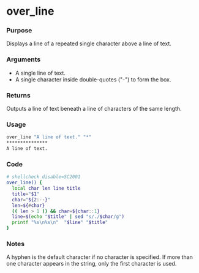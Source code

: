 # over_line
### Purpose
Displays a line of a repeated single character above a line of text.
### Arguments
- A single line of text.
- A single character inside double-quotes ("-") to form the box.
### Returns
Outputs a line of text beneath a line of characters of the same length.
### Usage
```bash
over_line "A line of text." "*"
***************
A line of text.
```
### Code
```bash
# shellcheck disable=SC2001
over_line() {
  local char len line title
  title="$1"
  char="${2:--}"
  len=${#char}
  (( len > 1 )) && char=${char::1}
  line=$(echo "$title" | sed "s/./$char/g")
  printf "%s\n%s\n"  "$line" "$title"
}
```
### Notes
 A hyphen is the default character if no character is specified.
 If more than one character appears in the string, only the first character is used.
